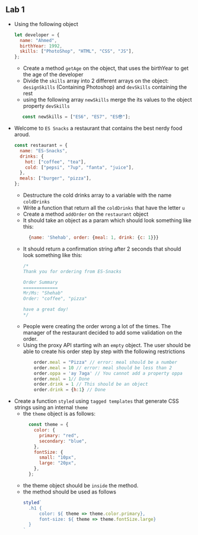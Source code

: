 ## Lab 1

- Using the following object
    ```js
    let developer = {
      name: "Ahmed",
      birthYear: 1992,
      skills: ["PhotoShop", "HTML", "CSS", "JS"],
    };
    ```
  - Create a method `getAge` on the object, that uses the birthYear to get the age of the developer
  - Divide the `skills` array into 2 different arrays on the object:  `designSkills` (Containing Photoshop) and `devSkills` containing the rest
  -  using the following array `newSkills` merge the its values to the object property `devSkills`
  ```js
     const newSkills = ["ES6", "ES7", "ES😎"];
  ```
- Welcome to `ES Snacks` a restaurant that contains the best nerdy food aroud. 
    ```js
    const restaurant = {
      name: "ES-Snacks",
      drinks: {
        hot: ["coffee", "tea"],
        cold: ["pepsi", "7up", "fanta", "juice"],
      },
      meals: ["burger", "pizza"],
    };
    ```
  - Destructure the cold drinks array to a variable with the name `coldDrinks`
  - Write a function that return all the `coldDrinks` that have the letter `u`
  - Create a method `addOrder` on the `restaurant` object
  - It should take an object as a param which should look something like this:
    ```js
      {name: 'Shehab', order: {meal: 1, drink: {c: 1}}}
    ```
  - It should return a confirmation string after 2 seconds that should look something like this:
    ```js
    /*
    Thank you for ordering from ES-Snacks 
    
    Order Summary
    =============
    Mr/Ms: "Shehab"
    Order: "coffee", "pizza"

    have a great day!
    */
    ```
  - People were creating the order wrong a lot of the times. The manager of the restaurant decided to add some validation on the order.
  - Using the proxy API starting wih an `empty` object. The user should be able to create his order step by step with the following restrictions
    ```js
        order.meal = "Pizza" // error: meal should be a number
        order.meal = 10 // error: meal should be less than 2
        order.oppa = 'ay 7aga' // You cannot add a property oppa
        order.meal = 1// Done
        order.drink = 1 // This should be an object
        order.drink = {h:1} // Done
    ```
- Create a function `styled` using `tagged templates` that generate CSS strings using an internal `theme`
  - the `theme` object is as follows:
    ```js
      const theme = {
        color: {
          primary: "red",
          secondary: "blue",
        },
        fontSize: {
          small: "10px",
          large: "20px",
        },
      };
    ``` 
  - the theme object should be `inside` the method.
  - the method should be used as follows
    ```js
    styled`
      .h1 {
          color: ${ theme => theme.color.primary},
          font-size: ${ theme => theme.fontSize.large}
      }
    `
    ```